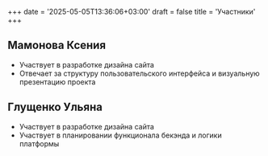 +++
date = '2025-05-05T13:36:06+03:00'
draft = false
title = 'Участники'
+++
## Мамонова Ксения

- Участвует в разработке дизайна сайта
- Отвечает за структуру пользовательского интерфейса и визуальную презентацию проекта

## Глущенко Ульяна

- Участвует в разработке дизайна сайта
- Участвует в планировании функционала бекэнда и логики платформы